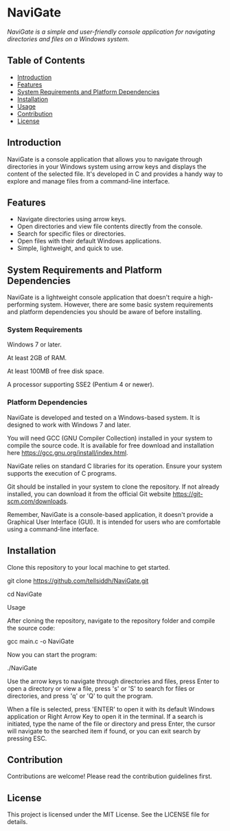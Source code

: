 # NaviGate

_NaviGate is a simple and user-friendly console application for navigating directories and files on a Windows system._

## Table of Contents

- [Introduction](#introduction)
- [Features](#features)
- [System Requirements and Platform Dependencies](#system-requirements-and-platform-dependencies)
- [Installation](#installation)
- [Usage](#usage)
- [Contribution](#contribution)
- [License](#license)

## Introduction

NaviGate is a console application that allows you to navigate through directories in your Windows system using arrow keys and displays the content of the selected file. It's developed in C and provides a handy way to explore and manage files from a command-line interface.

## Features

- Navigate directories using arrow keys.
- Open directories and view file contents directly from the console.
- Search for specific files or directories.
- Open files with their default Windows applications.
- Simple, lightweight, and quick to use.


## System Requirements and Platform Dependencies

NaviGate is a lightweight console application that doesn't require a high-performing system. However, there are some basic system requirements and platform dependencies you should be aware of before installing.

### System Requirements

Windows 7 or later.

At least 2GB of RAM.

At least 100MB of free disk space.

A processor supporting SSE2 (Pentium 4 or newer).

### Platform Dependencies

NaviGate is developed and tested on a Windows-based system. It is designed to work with Windows 7 and later.

You will need GCC (GNU Compiler Collection) installed in your system to compile the source code. It is available for free download and installation here https://gcc.gnu.org/install/index.html.

NaviGate relies on standard C libraries for its operation. Ensure your system supports the execution of C programs.

Git should be installed in your system to clone the repository. If not already installed, you can download it from the official Git website https://git-scm.com/downloads.

Remember, NaviGate is a console-based application, it doesn't provide a Graphical User Interface (GUI). It is intended for users who are comfortable using a command-line interface.

## Installation

Clone this repository to your local machine to get started.


git clone https://github.com/tellsiddh/NaviGate.git

cd NaviGate

Usage

After cloning the repository, navigate to the repository folder and compile the source code:


gcc main.c -o NaviGate

Now you can start the program:

./NaviGate

Use the arrow keys to navigate through directories and files, press Enter to open a directory or view a file, press 's' or 'S' to search for files or directories, and press 'q' or 'Q' to quit the program.

When a file is selected, press 'ENTER' to open it with its default Windows application or Right Arrow Key to open it in the terminal. If a search is initiated, type the name of the file or directory and press Enter, the cursor will navigate to the searched item if found, or you can exit search by pressing ESC.

## Contribution
Contributions are welcome! Please read the contribution guidelines first.

## License
This project is licensed under the MIT License. See the LICENSE file for details.